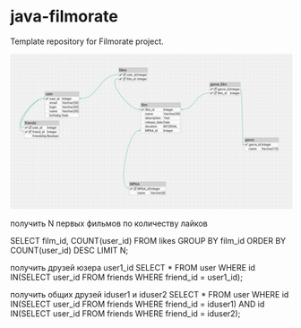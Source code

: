 # java-filmorate
Template repository for Filmorate project.



![img.png](src/main/resources/img.png)

получить N первых фильмов по количеству лайков

SELECT film_id, COUNT(user_id)
FROM likes
GROUP BY film_id
ORDER BY COUNT(user_id) DESC
LIMIT N;

получить друзей юзера user1_id
SELECT * FROM user
WHERE id IN(SELECT user_id FROM  friends WHERE friend_id = user1_id);


получить общих друзей iduser1 и iduser2
SELECT * 
FROM user
WHERE id IN(SELECT user_id FROM  friends WHERE friend_id = iduser1)
AND id IN(SELECT user_id FROM  friends WHERE friend_id = iduser2);


